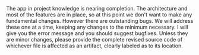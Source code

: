 The app in project knowledge is nearing completion. The architecture and most of the features are in place, so at this point we don't want to make any fundamental changes. However there are outstanding bugs. We will address these one at a time, keeping any changes to the minimum necessary. I will give you the error message and you should suggest bugfixes. Unless they are minor changes, please provide the complete revised source code of whichever file is affected as an artifact, clearly labeled as to its location.
